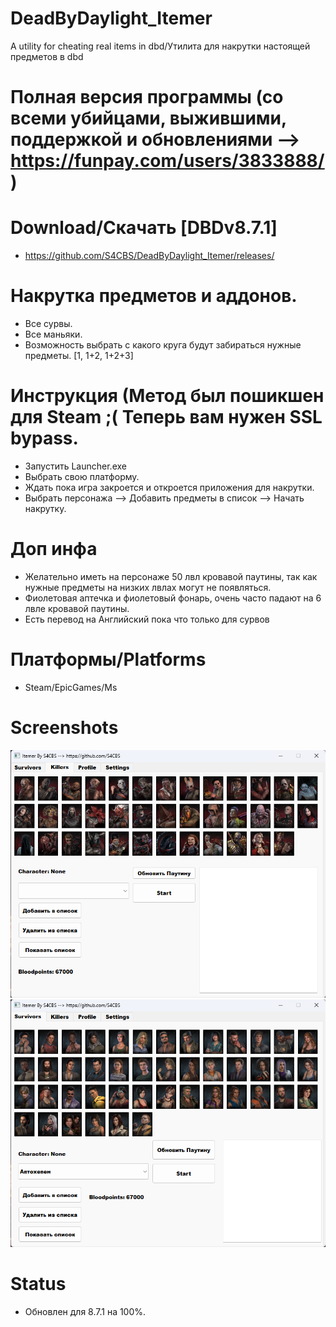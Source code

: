 # DeadByDaylight_Itemer
A utility for cheating real items in dbd/Утилита для накрутки настоящей предметов в dbd

# Полная версия программы (со всеми убийцами, выжившими, поддержкой и обновлениями --> https://funpay.com/users/3833888/)

# Download/Скачать [DBDv8.7.1]
- https://github.com/S4CBS/DeadByDaylight_Itemer/releases/

# Накрутка предметов и аддонов. 
- Все сурвы.
- Все маньяки.
- Возможность выбрать с какого круга будут забираться нужные предметы. [1, 1+2, 1+2+3]

# Инструкция (Метод был пошикшен для Steam ;( Теперь вам нужен SSL bypass.
- Запустить Launcher.exe
- Выбрать свою платформу.
- Ждать пока игра закроется и откроется приложения для накрутки.
- Выбрать персонажа --> Добавить предметы в список --> Начать накрутку.

# Доп инфа
- Желательно иметь на персонаже 50 лвл кровавой паутины, так как нужные предметы на низких лвлах могут не появляться.
- Фиолетовая аптечка и фиолетовый фонарь, очень часто падают на 6 лвле кровавой паутины.
- Есть перевод на Английский пока что только для сурвов

# Платформы/Platforms
- Steam/EpicGames/Ms

# Screenshots
![image1](/images/KIllers.png?raw=true "Killers")
![image2](/images/Survivors.png?raw=true "Survivors")

# Status 
- Обновлен для 8.7.1 на 100%.
